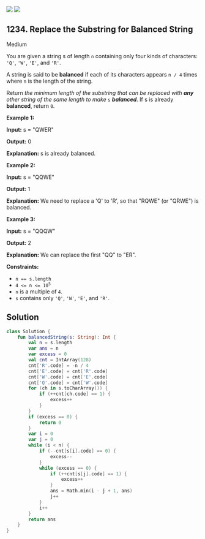 [![](https://img.shields.io/github/stars/javadev/LeetCode-in-Kotlin?label=Stars&style=flat-square)](https://github.com/javadev/LeetCode-in-Kotlin)
[![](https://img.shields.io/github/forks/javadev/LeetCode-in-Kotlin?label=Fork%20me%20on%20GitHub%20&style=flat-square)](https://github.com/javadev/LeetCode-in-Kotlin/fork)

## 1234\. Replace the Substring for Balanced String

Medium

You are given a string s of length `n` containing only four kinds of characters: `'Q'`, `'W'`, `'E'`, and `'R'`.

A string is said to be **balanced** if each of its characters appears `n / 4` times where `n` is the length of the string.

Return _the minimum length of the substring that can be replaced with **any** other string of the same length to make_ `s` _**balanced**_. If s is already **balanced**, return `0`.

**Example 1:**

**Input:** s = "QWER"

**Output:** 0

**Explanation:** s is already balanced.

**Example 2:**

**Input:** s = "QQWE"

**Output:** 1

**Explanation:** We need to replace a 'Q' to 'R', so that "RQWE" (or "QRWE") is balanced.

**Example 3:**

**Input:** s = "QQQW"

**Output:** 2

**Explanation:** We can replace the first "QQ" to "ER".

**Constraints:**

*   `n == s.length`
*   <code>4 <= n <= 10<sup>5</sup></code>
*   `n` is a multiple of `4`.
*   `s` contains only `'Q'`, `'W'`, `'E'`, and `'R'`.

## Solution

```kotlin
class Solution {
    fun balancedString(s: String): Int {
        val n = s.length
        var ans = n
        var excess = 0
        val cnt = IntArray(128)
        cnt['R'.code] = -n / 4
        cnt['E'.code] = cnt['R'.code]
        cnt['W'.code] = cnt['E'.code]
        cnt['Q'.code] = cnt['W'.code]
        for (ch in s.toCharArray()) {
            if (++cnt[ch.code] == 1) {
                excess++
            }
        }
        if (excess == 0) {
            return 0
        }
        var i = 0
        var j = 0
        while (i < n) {
            if (--cnt[s[i].code] == 0) {
                excess--
            }
            while (excess == 0) {
                if (++cnt[s[j].code] == 1) {
                    excess++
                }
                ans = Math.min(i - j + 1, ans)
                j++
            }
            i++
        }
        return ans
    }
}
```